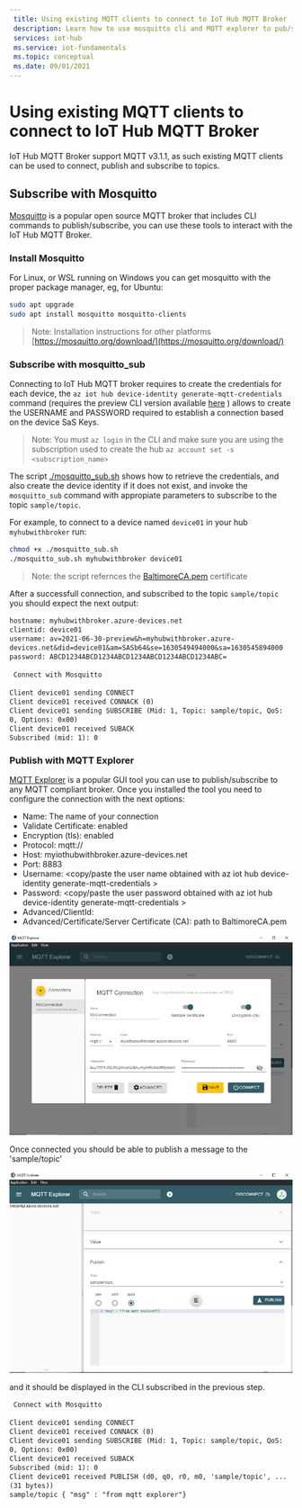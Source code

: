 ```yaml
---
 title: Using existing MQTT clients to connect to IoT Hub MQTT Broker
 description: Learn how to use mosquitto cli and MQTT explorer to pub/sub to the IoT Hub MQTT Broker
 services: iot-hub
 ms.service: iot-fundamentals
 ms.topic: conceptual
 ms.date: 09/01/2021
---
```


# Using existing MQTT clients to connect to IoT Hub MQTT Broker

IoT Hub MQTT Broker support MQTT v3.1.1, as such existing MQTT clients can be used to connect, publish and subscribe to topics.

## Subscribe with Mosquitto

[Mosquitto](https://mosquitto.org/) is a popular open source MQTT broker that includes CLI commands to publish/subscribe, you can use these tools to interact with the IoT Hub MQTT Broker.

### Install Mosquitto

For Linux, or WSL running on Windows you can get mosquitto with the proper package manager, eg, for Ubuntu:

```bash
sudo apt upgrade
sudo apt install mosquitto mosquitto-clients
```

>Note: Installation instructions for other platforms [https://mosquitto.org/download/](https://mosquitto.org/download/)

### Subscribe with mosquitto_sub

Connecting to IoT Hub MQTT broker requires to create the credentials for each device, the `az iot hub device-identity generate-mqtt-credentials` command (requires the preview CLI version available [here](../README.md#prerequisites) ) allows to create the USERNAME and PASSWORD required to establish a connection based on the device SaS Keys.

>Note: You must `az login` in the CLI and make sure you are using the subscription used to create the hub `az account set -s <subscription_name>`

The script [./mosquitto_sub.sh](./mosquitto_sub.sh) shows how to retrieve the credentials, and also create the device identity if it does not exist, and invoke the `mosquitto_sub` command with appropiate parameters to subscribe to the topic `sample/topic`.

For example, to connect to a device named `device01` in your hub `myhubwithbroker` run:

```bash
chmod +x ./mosquitto_sub.sh
./mosquitto_sub.sh myhubwithbroker device01
```
>Note: the script refernces the [BaltimoreCA.pem](./BaltimoreCA.pem) certificate

After a successfull connection, and subscribed to the topic `sample/topic` you should expect the next output:

```text
hostname: myhubwithbroker.azure-devices.net
clientid: device01
username: av=2021-06-30-preview&h=myhubwithbroker.azure-devices.net&did=device01&am=SASb64&se=1630549494000&sa=1630545894000
password: ABCD1234ABCD1234ABCD1234ABCD1234ABCD1234ABC=

 Connect with Mosquitto 

Client device01 sending CONNECT
Client device01 received CONNACK (0)
Client device01 sending SUBSCRIBE (Mid: 1, Topic: sample/topic, QoS: 0, Options: 0x00)
Client device01 received SUBACK
Subscribed (mid: 1): 0
```

### Publish with MQTT Explorer

[MQTT Explorer](https://mqtt-explorer.com/) is a popular GUI tool you can use to publish/subscribe to any MQTT compliant broker. Once you installed the tool you need to configure the connection with the next options:
- Name: The name of your connection
- Validate Certificate: enabled
- Encryption (tls): enabled
- Protocol: mqtt://
- Host: myiothubwithbroker.azure-devices.net
- Port: 8883
- Username: <copy/paste the user name obtained with az iot hub device-identity generate-mqtt-credentials >
- Password: <copy/paste the user password obtained with az iot hub device-identity generate-mqtt-credentials >
- Advanced/ClientId: <your device id>
- Advanced/Certificate/Server Certificate (CA): path to BaltimoreCA.pem

![MQTT Explorer Options](mqttex_options.png)

Once connected you should be able to publish a message to the 'sample/topic' 

![MQTT Explorer Options](mqttex_pub.png)

and it should be displayed in the CLI subscribed in the previous step.
```
 Connect with Mosquitto 

Client device01 sending CONNECT
Client device01 received CONNACK (0)
Client device01 sending SUBSCRIBE (Mid: 1, Topic: sample/topic, QoS: 0, Options: 0x00)
Client device01 received SUBACK
Subscribed (mid: 1): 0
Client device01 received PUBLISH (d0, q0, r0, m0, 'sample/topic', ... (31 bytes))
sample/topic { "msg" : "from mqtt explorer"}
```